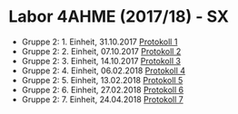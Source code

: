 # Labor 4AHME (2017/18) - SX

* Gruppe 2: 1. Einheit, 31.10.2017
[Protokoll 1](https://github.com/HTLMechatronics/m14-la1-sx/blob/marmom13/marmom13/Protokoll_31.10.17.md)
* Gruppe 2: 2. Einheit, 07.10.2017
[Protokoll 2](https://github.com/HTLMechatronics/m14-la1-sx/blob/marmom13/marmom13/Protokoll_07.11.17.md)
* Gruppe 2: 3. Einheit, 14.10.2017
[Protokoll 3](https://github.com/HTLMechatronics/m14-la1-sx/blob/marmom13/marmom13/Protokoll_14.11.17.md)
* Gruppe 2: 4. Einheit, 06.02.2018
[Protokoll 4](https://github.com/HTLMechatronics/m14-la1-sx/blob/marmom13/marmom13/Protokoll_06.02.18.md)  
* Gruppe 2: 5. Einheit, 13.02.2018
[Protokoll 5](https://github.com/HTLMechatronics/m14-la1-sx/blob/marmom13/marmom13/Protokoll_13.02.18.md)  
* Gruppe 2: 6. Einheit, 27.02.2018
[Protokoll 6](https://github.com/HTLMechatronics/m14-la1-sx/blob/marmom13/marmom13/Protokoll_27.02.18.md)  
* Gruppe 2: 7. Einheit, 24.04.2018
[Protokoll 7](https://github.com/HTLMechatronics/m14-la1-sx/blob/marmom13/marmom13/Protokoll_24.04.18.md)  
